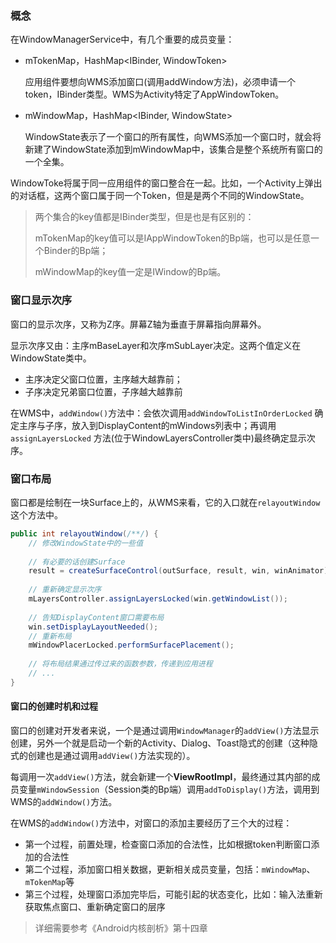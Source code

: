### 概念

在WindowManagerService中，有几个重要的成员变量：

- mTokenMap，HashMap<IBinder, WindowToken>

  应用组件要想向WMS添加窗口(调用addWindow方法)，必须申请一个token，IBinder类型。WMS为Activity特定了AppWindowToken。

- mWindowMap，HashMap<IBinder, WindowState>

  WindowState表示了一个窗口的所有属性，向WMS添加一个窗口时，就会将新建了WindowState添加到mWindowMap中，该集合是整个系统所有窗口的一个全集。

WindowToke将属于同一应用组件的窗口整合在一起。比如，一个Activity上弹出的对话框，这两个窗口属于同一个Token，但是是两个不同的WindowState。

> 两个集合的key值都是IBinder类型，但是也是有区别的：
>
> mTokenMap的key值可以是IAppWindowToken的Bp端，也可以是任意一个Binder的Bp端；
>
> mWindowMap的key值一定是IWindow的Bp端。

### 窗口显示次序

窗口的显示次序，又称为Z序。屏幕Z轴为垂直于屏幕指向屏幕外。

显示次序又由：主序mBaseLayer和次序mSubLayer决定。这两个值定义在WindowState类中。

* 主序决定父窗口位置，主序越大越靠前；
* 子序决定兄弟窗口位置，子序越大越靠前

在WMS中，`addWindow()`方法中：会依次调用`addWindowToListInOrderLocked` 确定主序与子序，放入到DisplayContent的mWindows列表中；再调用`assignLayersLocked` 方法(位于WindowLayersController类中)最终确定显示次序。

### 窗口布局

窗口都是绘制在一块Surface上的，从WMS来看，它的入口就在`relayoutWindow` 这个方法中。

```java
public int relayoutWindow(/**/) {
    // 修改WindowState中的一些值
    
    // 有必要的话创建Surface
    result = createSurfaceControl(outSurface, result, win, winAnimator);
    
    // 重新确定显示次序
    mLayersController.assignLayersLocked(win.getWindowList());
    
    // 告知DisplayContent窗口需要布局
    win.setDisplayLayoutNeeded();
    // 重新布局
    mWindowPlacerLocked.performSurfacePlacement();
    
    // 将布局结果通过传过来的函数参数，传递到应用进程
    // ...
}
```

#### 窗口的创建时机和过程

窗口的创建对开发者来说，一个是通过调用`WindowManager`的`addView()`方法显示创建，另外一个就是启动一个新的Activity、Dialog、Toast隐式的创建（这种隐式的创建也是通过调用`addView()`方法实现的）。

每调用一次`addView()`方法，就会新建一个**ViewRootImpl**，最终通过其内部的成员变量`mWindowSession`（Session类的Bp端）调用`addToDisplay()`方法，调用到WMS的`addWindow()`方法。

在WMS的`addWindow()`方法中，对窗口的添加主要经历了三个大的过程：

- 第一个过程，前置处理，检查窗口添加的合法性，比如根据token判断窗口添加的合法性
- 第二个过程，添加窗口相关数据，更新相关成员变量，包括：`mWindowMap`、`mTokenMap`等
- 第三个过程，处理窗口添加完毕后，可能引起的状态变化，比如：输入法重新获取焦点窗口、重新确定窗口的层序

> 详细需要参考《Android内核剖析》第十四章

